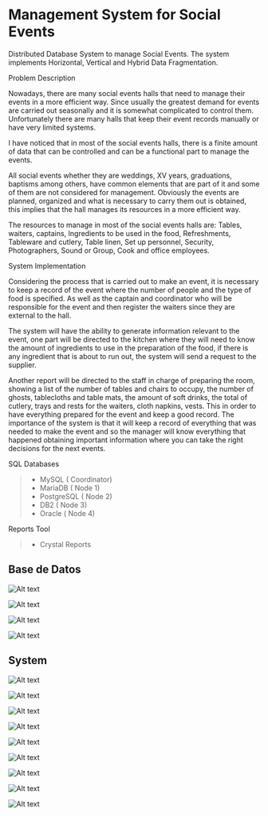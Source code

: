 # Management System for Social Events

Distributed Database System to manage Social Events.
The system implements Horizontal, Vertical and Hybrid Data Fragmentation.

Problem Description

Nowadays, there are many social events halls that need to manage their events in a more efficient way. Since usually the greatest demand for events are carried out seasonally and it is somewhat complicated to control them. Unfortunately there are many halls that keep their event records manually or have very limited systems.

I have noticed that in most of the social events halls, there is a finite amount of data that can be controlled and can be a functional part to manage the events.

All social events whether they are weddings, XV years, graduations, baptisms among others, have common elements that are part of it and some of them are not considered for management. Obviously the events are planned, organized and what is necessary to carry them out is obtained, this implies that the hall manages its resources in a more efficient way.

The resources to manage in most of the social events halls are: Tables, waiters, captains, Ingredients to be used in the food, Refreshments, Tableware and cutlery, Table linen, Set up personnel, Security, Photographers, Sound or Group, Cook and office employees.


System Implementation

Considering the process that is carried out to make an event, it is necessary to keep a record of the event where the number of people and the type of food is specified. As well as the captain and coordinator who will be responsible for the event and then register the waiters since they are external to the hall.

The system will have the ability to generate information relevant to the event, one part will be directed to the kitchen where they will need to know the amount of ingredients to use in the preparation of the food, if there is any ingredient that is about to run out, the system will send a request to the supplier.

Another report will be directed to the staff in charge of preparing the room, showing a list of the number of tables and chairs to occupy, the number of ghosts, tablecloths and table mats, the amount of soft drinks, the total of cutlery, trays and rests for the waiters, cloth napkins, vests. This in order to have everything prepared for the event and keep a good record.
The importance of the system is that it will keep a record of everything that was needed to make the event and so the manager will know everything that happened obtaining important information where you can take the right decisions for the next events.

SQL Databases

> - MySQL       ( Coordinator)
> - MariaDB     ( Node 1)
> - PostgreSQL  ( Node 2)
> - DB2         ( Node 3)
> - Oracle      ( Node 4)

Reports Tool
> - Crystal Reports

## Base de Datos
![Alt text](./db_design/Eventos2.png?raw=true)

![Alt text](./docs/Screenshots/Reports/banquetes-event.png?raw=true)

![Alt text](./docs/Screenshots/Reports/events-company.png?raw=true)

![Alt text](./docs/Screenshots/Reports/waiters-event.png?raw=true)

## System
![Alt text](./docs/Screenshots/clients.png?raw=true)

![Alt text](./docs/Screenshots/employers.png?raw=true)

![Alt text](./docs/Screenshots/musician.png?raw=true)

![Alt text](./docs/Screenshots/plates.png?raw=true)

![Alt text](./docs/Screenshots/events.png?raw=true)

![Alt text](./docs/Screenshots/employers-event.png?raw=true)

![Alt text](./docs/Screenshots/musician-events.png?raw=true)

![Alt text](./docs/Screenshots/banquetes.png?raw=true)

![Alt text](./docs/Screenshots/banquetes2.png?raw=true)
